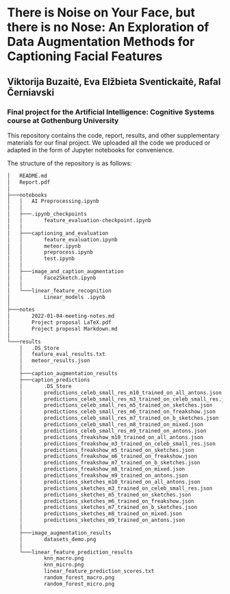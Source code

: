# There is Noise on Your Face, but there is no Nose: An Exploration of Data Augmentation Methods for Captioning Facial Features

## Viktorija Buzaitė, Eva Elžbieta Sventickaitė, Rafal Černiavski

### Final project for the Artificial Intelligence: Cognitive Systems course at Gothenburg University 

This repository contains the code, report, results, and other supplementary materials for our final project. We uploaded all the code we produced or adapted in the form of Jupyter notebooks for convenience. 

The structure of the repository is as follows:

```bash
│   README.md
│   Report.pdf
│
├───notebooks
│   │   AI Preprocessing.ipynb
│   │
│   ├───.ipynb_checkpoints
│   │       feature_evaluation-checkpoint.ipynb
│   │
│   ├───captioning_and_evaluation
│   │       feature_evaluation.ipynb
│   │       meteor.ipynb
│   │       preprocess.ipynb
│   │       test.ipynb
│   │
│   ├───image_and_caption_augmentation
│   │       Face2Sketch.ipynb
│   │
│   └───linear_feature_recognition
│           Linear_models .ipynb
│
├───notes
│       2022-01-04-meeting-notes.md
│       Project proposal LaTeX.pdf
│       Project proposal Markdown.md
│
└───results
    │   .DS_Store
    │   feature_eval_results.txt
    │   meteor_results.json
    │
    ├───caption_augmentation_results
    ├───caption_predictions
    │       .DS_Store
    │       predictions_celeb_small_res_m10_trained_on_all_antons.json
    │       predictions_celeb_small_res_m3_trained_on_celeb_small_res.json
    │       predictions_celeb_small_res_m5_trained_on_sketches.json
    │       predictions_celeb_small_res_m6_trained_on_freakshow.json
    │       predictions_celeb_small_res_m7_trained_on_b_sketches.json
    │       predictions_celeb_small_res_m8_trained_on_mixed.json
    │       predictions_celeb_small_res_m9_trained_on_antons.json
    │       predictions_freakshow_m10_trained_on_all_antons.json
    │       predictions_freakshow_m3_trained_on_celeb_small_res.json
    │       predictions_freakshow_m5_trained_on_sketches.json
    │       predictions_freakshow_m6_trained_on_freakshow.json
    │       predictions_freakshow_m7_trained_on_b_sketches.json
    │       predictions_freakshow_m8_trained_on_mixed.json
    │       predictions_freakshow_m9_trained_on_antons.json
    │       predictions_sketches_m10_trained_on_all_antons.json
    │       predictions_sketches_m3_trained_on_celeb_small_res.json
    │       predictions_sketches_m5_trained_on_sketches.json
    │       predictions_sketches_m6_trained_on_freakshow.json
    │       predictions_sketches_m7_trained_on_b_sketches.json
    │       predictions_sketches_m8_trained_on_mixed.json
    │       predictions_sketches_m9_trained_on_antons.json
    │
    ├───image_augmentation_results
    │       datasets_demo.png
    │
    └───linear_feature_prediction_results
            knn_macro.png
            knn_micro.png
            linear_feature_prediction_scores.txt
            random_forest_macro.png
            random_forest_micro.png
```
